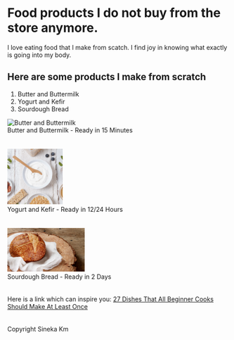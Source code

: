 <!DOCTYPE html>
<html lang="en">
<head>
    <meta charset="UTF-8">
    <meta http-equiv="X-UA-Compatible" content="IE=edge">
    <meta name="viewport" content="width=device-width, initial-scale=1.0">
    <title>Homemade</title>
</head>
<body>
    <main>
        <h1>Food products I do not buy from the store anymore.</h1>
        <p>I love eating food that I make from scatch. 
        I find joy in knowing what exactly is going into my body.</p>
        <h2>Here are some products I make from scratch</h2>
        <ol>
            <li>Butter and Buttermilk</li>
            <li>Yogurt and Kefir</li>
            <li>Sourdough Bread</li>  
        </ol>
    </main>
    <section>
            <img src="dairy-products.jpg" width="25%" height="15%" alt="Butter and Buttermilk">
            <figcaption> Butter and Buttermilk - Ready in 15 Minutes</figcaption>
        <br>
        <br>
            <img src="organic-yogurt-bowl-with-oats-table.jpg" width="25%" height="25%" alt="Yogurt and Kefir">
            <figcaption> Yogurt and Kefir - Ready in 12/24 Hours</figcaption>
        <br>
        <br>
            <img src="Sourdough-Bread.jpg"
        width="35%" height="25%" alt="Sourdough bread">
        <figcaption> Sourdough Bread - Ready in 2 Days </figcaption>
    </section>   
    <br>
    <br>
    <div>
        Here is a link which can inspire you: 
        <a href="https://www.buzzfeed.com/hannahloewentheil/best-homemade-dishes">
                27 Dishes That All Beginner Cooks Should Make At Least Once</a>
    </div>
    <br>
    <br>
    <footer>Copyright Sineka Km</footer>
</body>
</html>


